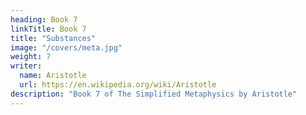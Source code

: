 ```yaml
---
heading: Book 7
linkTitle: Book 7
title: "Substances"
image: "/covers/meta.jpg"
weight: 7
writer:
  name: Aristotle 
  url: https://en.wikipedia.org/wiki/Aristotle
description: "Book 7 of The Simplified Metaphysics by Aristotle"
---
```

